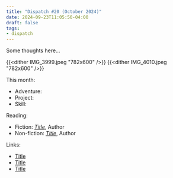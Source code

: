 ```yaml
---
title: "Dispatch #20 (October 2024)"
date: 2024-09-23T11:05:50-04:00
draft: false
tags:
- dispatch
---
```


Some thoughts here...

<!--more-->

{{<dither IMG_3999.jpeg "782x600" />}}
{{<dither IMG_4010.jpeg "782x600" />}}

This month:

* Adventure:
* Project:
* Skill:

Reading:

* Fiction: [_Title_][1], Author
* Non-fiction: [_Title_][2], Author

[1]: https://bookshop.org/
[2]: https://bookshop.org/

Links:

* [Title][3]
* [Title][4]
* [Title][5]

[3]: https://example.com/
[4]: https://example.com/
[5]: https://example.com/
